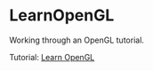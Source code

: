 # LearnOpenGL
Working through an OpenGL tutorial.

Tutorial: [Learn OpenGL](https://learnopengl.com/) 

